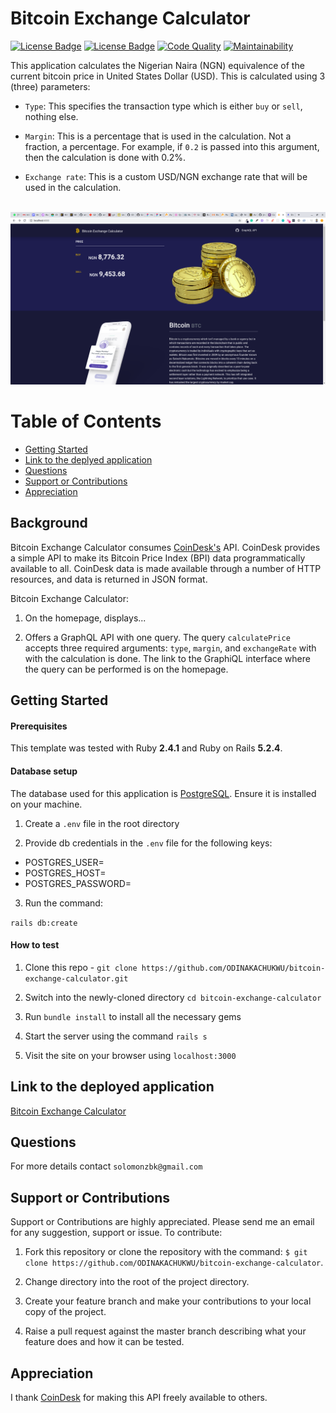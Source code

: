 # Bitcoin Exchange Calculator

[![License Badge](https://img.shields.io/badge/license-ISC-9cf.svg)](https://opensource.org/licenses/MIT)
[![License Badge](https://img.shields.io/badge/license-MIT-blue.svg)](https://opensource.org/licenses/MIT)
[![Code Quality](https://img.shields.io/badge/Protected_by-Hound-a873d1.svg)](https://houndci.com)
[![Maintainability](https://api.codeclimate.com/v1/badges/4f574e2b4be17a8f3cff/maintainability)](https://codeclimate.com/github/ODINAKACHUKWU/bitcoin-exchange-calculator/maintainability)

This application calculates the Nigerian Naira (NGN) equivalence of the current bitcoin price in United States Dollar (USD). This is calculated using 3 (three) parameters:

- `Type`: This specifies the transaction type which is either `buy` or `sell`, nothing else.

- `Margin`: This is a percentage that is used in the calculation. Not a fraction, a percentage. For example, if `0.2` is passed into this argument, then the calculation is done with 0.2%.

- `Exchange rate`: This is a custom USD/NGN exchange rate that will be used in the calculation.
  <br />
  <br />

<img width="1440" alt="BEC Homepage" src="./app/assets/images/homepage.png">

# Table of Contents

- [Getting Started](#Getting-Started "Goto Getting-Started")
- [Link to the deplyed application](#Link-to-the-deployed-application "Goto Link-to-the-deplyed-application")
- [Questions](#Questions "Goto Questions")
- [Support or Contributions](#Support-or-Contributions "Support-or-Contributions")
- [Appreciation](#Appreciation "Goto Appreciation")

## Background

Bitcoin Exchange Calculator consumes [CoinDesk's](https://www.coindesk.com/coindesk-api) API. CoinDesk provides a simple API to make its Bitcoin Price Index (BPI) data programmatically available to all. CoinDesk data is made available through a number of HTTP resources, and data is returned in JSON format.

Bitcoin Exchange Calculator:

1. On the homepage, displays...

2. Offers a GraphQL API with one query. The query `calculatePrice` accepts three required arguments: `type`, `margin`, and `exchangeRate` with with the calculation is done. The link to the GraphiQL interface where the query can be performed is on the homepage.

## Getting Started

#### Prerequisites

This template was tested with Ruby **2.4.1** and Ruby on Rails **5.2.4**.

#### Database setup

The database used for this application is [PostgreSQL](https://www.postgresql.org/). Ensure it is installed on your machine.

1. Create a `.env` file in the root directory

2. Provide db credentials in the `.env` file for the following keys:

- POSTGRES_USER=
- POSTGRES_HOST=
- POSTGRES_PASSWORD=

3. Run the command:

`rails db:create`

#### How to test

1. Clone this repo - `git clone https://github.com/ODINAKACHUKWU/bitcoin-exchange-calculator.git`

2. Switch into the newly-cloned directory `cd bitcoin-exchange-calculator`

3. Run `bundle install` to install all the necessary gems

4. Start the server using the command `rails s`

5. Visit the site on your browser using `localhost:3000`

## Link to the deployed application

[Bitcoin Exchange Calculator](https://bitcoin-exchange-calculator.herokuapp.com)

## Questions

For more details contact `solomonzbk@gmail.com`

## Support or Contributions

Support or Contributions are highly appreciated. Please send me an email for any suggestion, support or issue. To contribute:

1. Fork this repository or clone the repository with the command:
   `$ git clone https://github.com/ODINAKACHUKWU/bitcoin-exchange-calculator`.

2. Change directory into the root of the project directory.

3. Create your feature branch and make your contributions to your local copy of the project.

4. Raise a pull request against the master branch describing what your feature does and how it can be tested.

## Appreciation

I thank [CoinDesk](https://www.coindesk.com/price/bitcoin) for making this API freely available to others.
